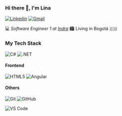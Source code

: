 ### Hi there 👋, I'm Lina

[![Linkedin](https://img.shields.io/badge/-LinkedIn-blue?style=flat-square&logo=Linkedin&logoColor=white&link=https://www.linkedin.com/in/lina-prieto/)](https://www.linkedin.com/in/lina-prieto/)
[![Gmail](https://img.shields.io/badge/-Gmail-c14438?style=flat-square&logo=Gmail&logoColor=white&link=mailto:prietolina13@gmail.com)](mailto:prietolina13@gmail.com)

:computer: _Software Engineer 1 at [Indra](https://www.indracompany.com/)_ 🏙️ Living in Bogotá :colombia:

### My Tech Stack

![C#](https://img.shields.io/badge/-c#-8E44AD?style=flat-square&logo=c#&logoColor=white)
![.NET](https://img.shields.io/badge/-8E44AD?style=flat-square&logo=.NET#&logoColor=white)

#### Frontend
![HTML5](https://img.shields.io/badge/-HTML5-E34F26?style=flat-square&logo=html5&logoColor=white)
![Angular](https://img.shields.io/badge/-Angular-DD0031?style=flat-square&logo=angular)

#### Others
![Git](https://img.shields.io/badge/-Git-%23F05032?style=flat-square&logo=git&logoColor=%23ffffff)
![GitHub](https://img.shields.io/badge/-GitHub-181717?style=flat-square&logo=github)

![VS Code](https://img.shields.io/badge/-VS%20Code-007ACC?style=flat-square&logo=visual-studio-code&logoColor=ffffff)
